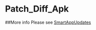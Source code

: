 # Patch_Diff_Apk

##More info Please see [SmartAppUpdates](https://github.com/cundong/SmartAppUpdates)

